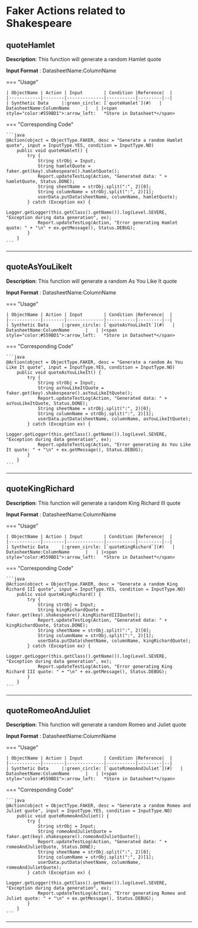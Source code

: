 # **Faker Actions related to Shakespeare**

## **quoteHamlet**

**Description**: This function will generate a random Hamlet quote

**Input Format** : DatasheetName:ColumnName

=== "Usage"

    | ObjectName | Action | Input        | Condition |Reference|  |
    |------------|--------|--------------|-----------|---------|--|
    | Synthetic Data     |:green_circle: [`quoteHamlet`](#)   | DatasheetName:ColumnName      |   | |<span style="color:#559BD1">:arrow_left:   *Store in Datasheet*</span> 

=== "Corresponding Code"

    ```java
    @Action(object = ObjectType.FAKER, desc = "Generate a random Hamlet quote", input = InputType.YES, condition = InputType.NO)
        public void quoteHamlet() {
            try {
                String strObj = Input;
                String hamletQuote = faker.get(key).shakespeare().hamletQuote();
                Report.updateTestLog(Action, "Generated data: " + hamletQuote, Status.DONE);
                String sheetName = strObj.split(":", 2)[0];
                String columnName = strObj.split(":", 2)[1];
                userData.putData(sheetName, columnName, hamletQuote);
            } catch (Exception ex) {
                Logger.getLogger(this.getClass().getName()).log(Level.SEVERE, "Exception during data generation", ex);
                Report.updateTestLog(Action, "Error generating Hamlet quote: " + "\n" + ex.getMessage(), Status.DEBUG);
            }
        }
    ```
-----------------------------------------------------

## **quoteAsYouLikeIt**

**Description**: This function will generate a random As You Like It quote

**Input Format** : DatasheetName:ColumnName

=== "Usage"

    | ObjectName | Action | Input        | Condition |Reference|  |
    |------------|--------|--------------|-----------|---------|--|
    | Synthetic Data     |:green_circle: [`quoteAsYouLikeIt`](#)   | DatasheetName:ColumnName      |   | |<span style="color:#559BD1">:arrow_left:   *Store in Datasheet*</span> 


=== "Corresponding Code"

    ```java
    @Action(object = ObjectType.FAKER, desc = "Generate a random As You Like It quote", input = InputType.YES, condition = InputType.NO)
        public void quoteAsYouLikeIt() {
            try {
                String strObj = Input;
                String asYouLikeItQuote = faker.get(key).shakespeare().asYouLikeItQuote();
                Report.updateTestLog(Action, "Generated data: " + asYouLikeItQuote, Status.DONE);
                String sheetName = strObj.split(":", 2)[0];
                String columnName = strObj.split(":", 2)[1];
                userData.putData(sheetName, columnName, asYouLikeItQuote);
            } catch (Exception ex) {
                Logger.getLogger(this.getClass().getName()).log(Level.SEVERE, "Exception during data generation", ex);
                Report.updateTestLog(Action, "Error generating As You Like It quote: " + "\n" + ex.getMessage(), Status.DEBUG);
            }
        }
    ```
-----------------------------------------------------

## **quoteKingRichard**

**Description**: This function will generate a random King Richard III quote

**Input Format** : DatasheetName:ColumnName

=== "Usage"

    | ObjectName | Action | Input        | Condition |Reference|  |
    |------------|--------|--------------|-----------|---------|--|
    | Synthetic Data     |:green_circle: [`quoteKingRichard`](#)   | DatasheetName:ColumnName      |   | |<span style="color:#559BD1">:arrow_left:   *Store in Datasheet*</span> 

=== "Corresponding Code"

    ```java
    @Action(object = ObjectType.FAKER, desc = "Generate a random King Richard III quote", input = InputType.YES, condition = InputType.NO)
        public void quoteKingRichard() {
            try {
                String strObj = Input;
                String kingRichardQuote = faker.get(key).shakespeare().kingRichardIIIQuote();
                Report.updateTestLog(Action, "Generated data: " + kingRichardQuote, Status.DONE);
                String sheetName = strObj.split(":", 2)[0];
                String columnName = strObj.split(":", 2)[1];
                userData.putData(sheetName, columnName, kingRichardQuote);
            } catch (Exception ex) {
                Logger.getLogger(this.getClass().getName()).log(Level.SEVERE, "Exception during data generation", ex);
                Report.updateTestLog(Action, "Error generating King Richard III quote: " + "\n" + ex.getMessage(), Status.DEBUG);
            }
        }
    ```
-----------------------------------------------------

## **quoteRomeoAndJuliet**

**Description**: This function will generate a random Romeo and Juliet quote

**Input Format** : DatasheetName:ColumnName

=== "Usage"

    | ObjectName | Action | Input        | Condition |Reference|  |
    |------------|--------|--------------|-----------|---------|--|
    | Synthetic Data     |:green_circle: [`quoteRomeoAndJuliet`](#)   | DatasheetName:ColumnName      |   | |<span style="color:#559BD1">:arrow_left:   *Store in Datasheet*</span> 

=== "Corresponding Code"

    ```java
    @Action(object = ObjectType.FAKER, desc = "Generate a random Romeo and Juliet quote", input = InputType.YES, condition = InputType.NO)
        public void quoteRomeoAndJuliet() {
            try {
                String strObj = Input;
                String romeoAndJulietQuote = faker.get(key).shakespeare().romeoAndJulietQuote();
                Report.updateTestLog(Action, "Generated data: " + romeoAndJulietQuote, Status.DONE);
                String sheetName = strObj.split(":", 2)[0];
                String columnName = strObj.split(":", 2)[1];
                userData.putData(sheetName, columnName, romeoAndJulietQuote);
            } catch (Exception ex) {
                Logger.getLogger(this.getClass().getName()).log(Level.SEVERE, "Exception during data generation", ex);
                Report.updateTestLog(Action, "Error generating Romeo and Juliet quote: " + "\n" + ex.getMessage(), Status.DEBUG);
            }
        }
    ```
-----------------------------------------------------